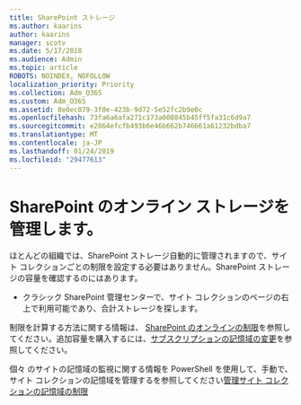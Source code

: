 ```yaml
---
title: SharePoint ストレージ
ms.author: kaarins
author: kaarins
manager: scotv
ms.date: 5/17/2018
ms.audience: Admin
ms.topic: article
ROBOTS: NOINDEX, NOFOLLOW
localization_priority: Priority
ms.collection: Adm_O365
ms.custom: Adm_O365
ms.assetid: 8e0ec879-3f0e-423b-9d72-5e52fc2b9e0c
ms.openlocfilehash: 73fa6a6afa271c173a008845b45ff5fa31c6d9a7
ms.sourcegitcommit: e2864efcfb493b6e46b662b746661a61232bdba7
ms.translationtype: MT
ms.contentlocale: ja-JP
ms.lasthandoff: 01/24/2019
ms.locfileid: "29477613"
---
```

# <a name="manage-your-sharepoint-online-storage"></a>SharePoint のオンライン ストレージを管理します。

ほとんどの組織では、SharePoint ストレージ自動的に管理されますので、サイト コレクションごとの制限を設定する必要はありません。SharePoint ストレージの容量を確認するのにはあります。
  
- クラシック SharePoint 管理センターで、サイト コレクションのページの右上で利用可能であり、合計ストレージを探します。
    
制限を計算する方法に関する情報は、 [SharePoint のオンラインの制限](https://go.microsoft.com/fwlink/p/?LinkID=856113)を参照してください。追加容量を購入するには、[サブスクリプションの記憶域の変更](https://go.microsoft.com/fwlink/?linkid=866428)を参照してください。
  
個々 のサイトの記憶域の監視に関する情報を PowerShell を使用して、手動で、サイト コレクションの記憶域を管理するを参照してください[管理サイト コレクションの記憶域の制限](https://go.microsoft.com/fwlink/?linkid=867833)
  

